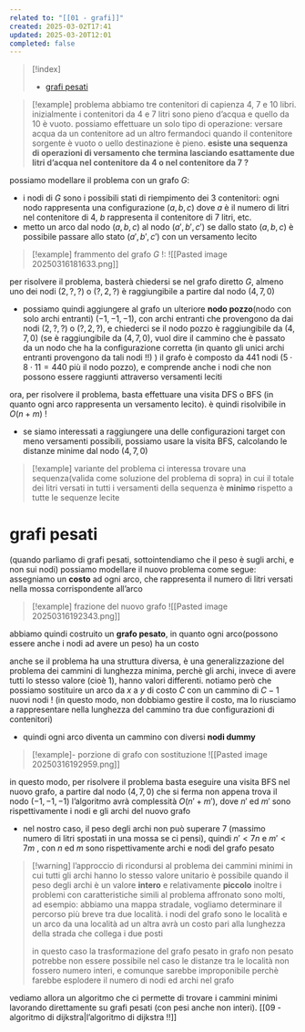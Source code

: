 ```yaml
---
related to: "[[01 - grafi]]"
created: 2025-03-02T17:41
updated: 2025-03-20T12:01
completed: false
---
```

>[!index]
>- [grafi pesati](#grafi%20pesati)

>[!example] problema
>abbiamo tre contenitori di capienza 4, 7 e 10 libri. inizialmente i contenitori da 4 e 7 litri sono pieno d’acqua e quello da 10 è vuoto.
>possiamo effettuare un solo tipo di operazione: versare acqua da un contenitore ad un altro fermandoci quando il contenitore sorgente è vuoto o uello destinazione è pieno.
**esiste una sequenza di operazioni di versamento che termina lasciando esattamente due litri d’acqua nel contenitore da 4 o nel contenitore da 7 ?**

possiamo modellare il problema con un grafo $G$:
- i nodi di $G$ sono i possibili stati di riempimento dei 3 contenitori: ogni nodo rappresenta una configurazione $(a,b,c)$ dove $a$ è il numero di litri nel contenitore di 4, $b$ rappresenta il contenitore di 7 litri, etc.
- metto un arco dal nodo $(a,b,c)$ al nodo $(a',b', c')$ se dallo stato $(a,b,c)$ è possibile passare allo stato $(a',b',c')$ con un versamento lecito
>[!example] frammento del grafo $G$ !:
![[Pasted image 20250316181633.png]]

per risolvere il problema, basterà chiedersi se nel grafo diretto $G$, almeno uno dei nodi $(2,?,?)$ o $(?,2,?)$ è raggiungibile a partire dal nodo $(4,7,0)$
- possiamo quindi aggiungere al grafo un ulteriore **nodo pozzo**(nodo con solo archi entranti) $(-1,-1,-1)$, con archi entranti che provengono da dai nodi $(2,?,?)$ o $(?,2,?)$, e chiederci se il nodo pozzo è raggiungibile da $(4,7,0)$ (se è raggiungibile da $(4,7,0)$, vuol dire il cammino che è passato da un nodo che ha la configurazione corretta (in quanto gli unici archi entranti provengono da tali nodi !!) )
il grafo è composto da 441 nodi ($5 \cdot8 \cdot 11 = 440$ più il nodo pozzo), e comprende anche i nodi che non possono essere raggiunti attraverso versamenti leciti

ora, per risolvere il problema, basta effettuare una visita DFS o BFS (in quanto ogni arco rappresenta un versamento lecito). è quindi risolvibile in $O(n+m)$ !
- se siamo interessati a raggiungere una delle configurazioni target con meno versamenti possibili, possiamo usare la visita BFS, calcolando le distanze minime dal nodo $(4,7,0)$
>[!example] variante del problema
>ci interessa trovare una sequenza(valida come soluzione del problema di sopra) in cui il totale dei litri versati in tutti i versamenti della sequenza è **minimo** rispetto a tutte le sequenze lecite
# grafi pesati
(quando parliamo di grafi pesati, sottointendiamo che il peso è sugli archi, e non sui nodi)
possiamo modellare il nuovo problema come segue: assegniamo un **costo** ad ogni arco, che rappresenta il numero di litri versati nella mossa corrispondente all’arco
>[!example] frazione del nuovo grafo
![[Pasted image 20250316192343.png]]

abbiamo quindi costruito un **grafo pesato**, in quanto ogni arco(possono essere anche i nodi ad avere un peso) ha un costo

anche se il problema ha una struttura diversa, è una generalizzazione del problema dei cammini di lunghezza minima, perchè gli archi, invece di avere tutti lo stesso valore (cioè 1), hanno valori differenti.
notiamo però che possiamo sostituire un arco da $x$ a $y$ di costo $C$ con un cammino di $C-1$ nuovi nodi ! (in questo modo, non dobbiamo gestire il costo, ma lo riusciamo a rappresentare nella lunghezza del cammino tra due configurazioni di contenitori)
- quindi ogni arco diventa un cammino con diversi **nodi dummy**
>[!example]- porzione di grafo con sostituzione
![[Pasted image 20250316192959.png]]

in questo modo, per risolvere il problema basta eseguire una visita BFS nel nuovo grafo, a partire dal nodo $(4,7,0)$ che si ferma non appena trova il nodo $(-1,-1,-1)$
l’algoritmo avrà complessità $O(n'+m')$, dove $n'$ ed $m'$ sono rispettivamente i nodi e gli archi del nuovo grafo
- nel nostro caso, il peso degli archi non può superare 7 (massimo numero di litri spostati in una mossa se ci pensi), quindi $n'<7n$ e $m'<7m$ , con $n$ ed $m$ sono rispettivamente archi e nodi del grafo pesato
>[!warning] l’approccio di ricondursi al problema dei cammini minimi in cui tutti gli archi hanno lo stesso valore unitario è possibile quando il peso degli archi è un valore **intero** e relativamente **piccolo**
>inoltre i problemi con caratteristiche simili al problema affronato sono molti, ad esempio:
>abbiamo una mappa stradale, vogliamo determinare il percorso più breve tra due località. i nodi del grafo sono le località e un arco da una località ad un altra avrà un costo pari alla lunghezza della strada che collega i due posti
>
> in questo caso la trasformazione del grafo pesato in grafo non pesato potrebbe non essere possibile nel caso le distanze tra le località non fossero numero interi, e comunque sarebbe improponibile perchè farebbe esplodere il numero di nodi ed archi nel grafo

vediamo allora un algoritmo che ci permette di trovare i cammini minimi lavorando direttamente su grafi pesati (con pesi anche non interi). [[09 - algoritmo di dijkstra|l’algoritmo di dijkstra !!]]